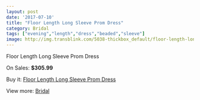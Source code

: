 ```yaml
---
layout: post
date: '2017-07-10'
title: "Floor Length Long Sleeve Prom Dress"
category: Bridal
tags: ["evening","length","dress","beaded","sleeve"]
image: http://img.transblink.com/5038-thickbox_default/floor-length-long-sleeve-prom-dress.jpg
---
```

Floor Length Long Sleeve Prom Dress

On Sales: **$305.99**
<a href="https://www.transblink.com/en/bridal/1582-floor-length-long-sleeve-prom-dress.html"><amp-img layout="responsive" width="600" height="600" src="//img.transblink.com/5038-thickbox_default/floor-length-long-sleeve-prom-dress.jpg" alt="Floor Length Long Sleeve Prom Dress 0" /></a>
<a href="https://www.transblink.com/en/bridal/1582-floor-length-long-sleeve-prom-dress.html"><amp-img layout="responsive" width="600" height="600" src="//img.transblink.com/5039-thickbox_default/floor-length-long-sleeve-prom-dress.jpg" alt="Floor Length Long Sleeve Prom Dress 1" /></a>

Buy it: [Floor Length Long Sleeve Prom Dress](https://www.transblink.com/en/bridal/1582-floor-length-long-sleeve-prom-dress.html "Floor Length Long Sleeve Prom Dress")

View more: [Bridal](https://www.transblink.com/en/3-bridal "Bridal")